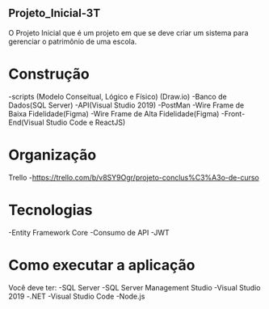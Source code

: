 ## Projeto_Inicial-3T
O Projeto Inicial que é um projeto em que se deve criar um sistema para gerenciar o patrimônio de uma escola.

# Construção
-scripts (Modelo Conseitual, Lógico e Físico) (Draw.io)
-Banco de Dados(SQL Server)
-API(Visual Studio 2019)
-PostMan
-Wire Frame de Baixa Fidelidade(Figma)
-Wire Frame de Alta Fidelidade(Figma)
-Front-End(Visual Studio Code e ReactJS)

# Organização
Trello 
  -https://trello.com/b/v8SY9Ogr/projeto-conclus%C3%A3o-de-curso

# Tecnologias
-Entity Framework Core
-Consumo de API
-JWT

# Como executar a aplicação
Você deve ter:
	-SQL Server
	-SQL Server Management Studio
	-Visual Studio 2019
	-.NET
	-Visual Studio Code
	-Node.js
	


